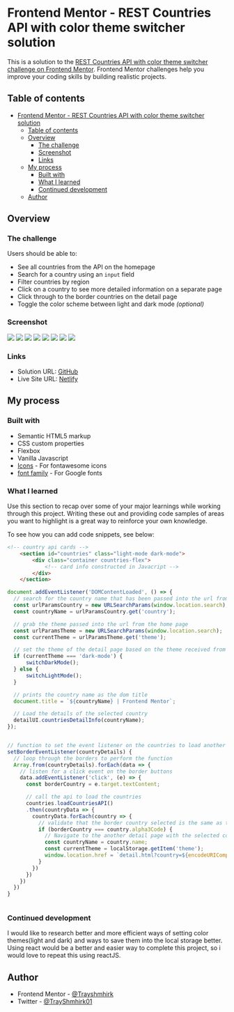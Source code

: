 # Frontend Mentor - REST Countries API with color theme switcher solution

This is a solution to the [REST Countries API with color theme switcher challenge on Frontend Mentor](https://www.frontendmentor.io/challenges/rest-countries-api-with-color-theme-switcher-5cacc469fec04111f7b848ca). Frontend Mentor challenges help you improve your coding skills by building realistic projects. 

## Table of contents

- [Frontend Mentor - REST Countries API with color theme switcher solution](#frontend-mentor---rest-countries-api-with-color-theme-switcher-solution)
  - [Table of contents](#table-of-contents)
  - [Overview](#overview)
    - [The challenge](#the-challenge)
    - [Screenshot](#screenshot)
    - [Links](#links)
  - [My process](#my-process)
    - [Built with](#built-with)
    - [What I learned](#what-i-learned)
    - [Continued development](#continued-development)
  - [Author](#author)


## Overview

### The challenge

Users should be able to:

- See all countries from the API on the homepage
- Search for a country using an `input` field
- Filter countries by region
- Click on a country to see more detailed information on a separate page
- Click through to the border countries on the detail page
- Toggle the color scheme between light and dark mode *(optional)*

### Screenshot

![](./images/screenshots/Screenshot%20(212).png)
![](./images/screenshots/Screenshot%20(213).png)
![](./images/screenshots/Screenshot%20(218).png)
![](./images/screenshots/Screenshot%20(215).png)
![](./images/screenshots/Screenshot%20(217).png)
![](./images/screenshots/Screenshot%20(216).png)
![](./images/screenshots/Screenshot%20(219).png)
![](./images/screenshots/Screenshot%20(220).png)




### Links

- Solution URL: [GitHub](https://github.com/Trayshmhirk/Countries-API-with-color-theme-switcher.git)
- Live Site URL: [Netlify](http://countries-api-color-theme-switcher.netlify.app/)

## My process

### Built with

- Semantic HTML5 markup
- CSS custom properties
- Flexbox
- Vanilla Javascript
- [Icons](https://fonts.google.com/) - For fontawesome icons
- [font family](https://fonts.googleapis.com/css2?family=Nunito+Sans:wght@300;600;800&display=swap) - For Google fonts


### What I learned

Use this section to recap over some of your major learnings while working through this project. Writing these out and providing code samples of areas you want to highlight is a great way to reinforce your own knowledge.

To see how you can add code snippets, see below:

```html
<!-- country api cards -->
    <section id="countries" class="light-mode dark-mode">
        <div class="container countries-flex">
            <!-- card info constructed in Javacript -->
        </div>
    </section>
```

```js
document.addEventListener('DOMContentLoaded', () => {
  // search for the country name that has been passed into the url from the previous page, on clicking the cards
  const urlParamsCountry = new URLSearchParams(window.location.search);
  const countryName = urlParamsCountry.get('country');

  // grab the theme passed into the url from the home page
  const urlParamsTheme = new URLSearchParams(window.location.search);
  const currentTheme = urlParamsTheme.get('theme');

  // set the theme of the detail page based on the theme received from the home page
  if (currentTheme === 'dark-mode') {
      switchDarkMode();
  } else {
      switchLightMode();
  }

  // prints the country name as the dom title
  document.title = `${countryName} | Frontend Mentor`;

  // Load the details of the selected country
  detailUI.countriesDetailInfo(countryName);
});


// function to set the event listener on the countries to load another page containing the information of the borders
setBorderEventListener(countryDetails) {
  // loop through the borders to perform the function
  Array.from(countryDetails).forEach(data => {
    // listen for a click event on the border buttons
    data.addEventListener('click', (e) => {
      const borderCountry = e.target.textContent;

      // call the api to load the countries
      countries.loadCountriesAPI()
      .then(countryData => {
        countryData.forEach(country => {
          // validate that the border country selected is the same as the country alphacode to return the country details
          if (borderCountry === country.alpha3Code) {
            // Navigate to the another detail page with the selected country name in the URL and the theme
            const countryName = country.name;
            const currentTheme = localStorage.getItem('theme');
            window.location.href = `detail.html?country=${encodeURIComponent(countryName)}&theme=${currentTheme}`;
          }
        })
      })
    })
  })
}



```

### Continued development

I would like to research better and more efficient ways of setting color themes(light and dark) and ways to save them into the local storage better.
Using react would be a better and easier way to complete this project, so i would love to repeat this using reactJS.


## Author

- Frontend Mentor - [@Trayshmhirk](https://www.frontendmentor.io/profile/Trayshmhirk)
- Twitter - [@TrayShmhirk01](https://www.twitter.com/TrayShmhirk01)

